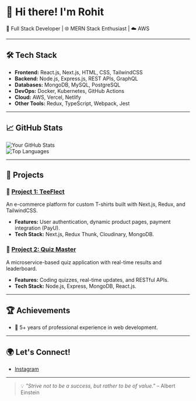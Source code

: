 # 👋 Hi there! I'm Rohit  
🚀 Full Stack Developer | 🌐 MERN Stack Enthusiast | ☁️ AWS  

---

## 🛠️ Tech Stack
- **Frontend:** React.js, Next.js, HTML, CSS, TailwindCSS
- **Backend:** Node.js, Express.js, REST APIs, GraphQL
- **Databases:** MongoDB, MySQL, PostgreSQL
- **DevOps:** Docker, Kubernetes, GitHub Actions
- **Cloud:** AWS, Vercel, Netlify
- **Other Tools:** Redux, TypeScript, Webpack, Jest

---

## 📈 GitHub Stats
![Your GitHub Stats](https://github-readme-stats.vercel.app/api?username=rohitd4007&show_icons=true&theme=dark&cache_seconds=1800)  
![Top Languages](https://github-readme-stats.vercel.app/api/top-langs/?username=rohitd4007&layout=compact&theme=dark)


---

## 💼 Projects
### 🌟 [Project 1: TeeFlect](https://tee-flect.netlify.app/login)
An e-commerce platform for custom T-shirts built with Next.js, Redux, and TailwindCSS.  
- **Features:** User authentication, dynamic product pages, payment integration (PayU).  
- **Tech Stack:** Next.js, Redux Thunk, Cloudinary, MongoDB.

### 🌟 [Project 2: Quiz Master](https://test-you-cs.netlify.app/)
A microservice-based quiz application with real-time results and leaderboard.  
- **Features:** Coding quizzes, real-time updates, and RESTful APIs.  
- **Tech Stack:** Node.js, Express, MongoDB, React.js.

---

## 🏆 Achievements
- 🥇 5+ years of professional experience in web development.

---

## 🌍 Let's Connect!
- [Instagram](https://www.instagram.com/everything_js_dev/)


---

> 💡 *"Strive not to be a success, but rather to be of value."* – Albert Einstein
